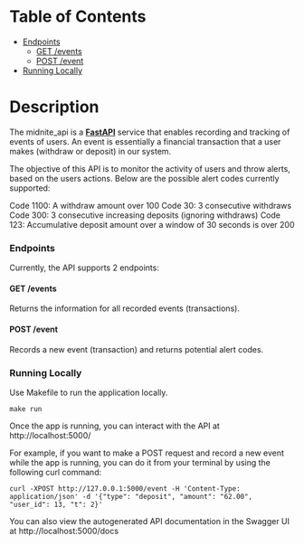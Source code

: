 # Table of Contents
- [Endpoints](#endpoints)
    * [GET /events](#get-events)
    * [POST /event](#post-event)
- [Running Locally](#running-locally)


# Description

The midnite_api is a [**FastAPI**](https://fastapi.tiangolo.com/) service that enables 
recording and tracking of events of users. An event is essentially a financial transaction 
that a user makes (withdraw or deposit) in our system.

The objective of this API is to monitor the activity of users and throw alerts, based on the users actions. 
Below are the possible alert codes currently supported:

Code 1100: A withdraw amount over 100
Code 30: 3 consecutive withdraws
Code 300: 3 consecutive increasing deposits (ignoring withdraws)
Code 123: Accumulative deposit amount over a window of 30 seconds is over 200

### Endpoints
Currently, the API supports 2 endpoints:
#### GET /events
Returns the information for all recorded events (transactions).
#### POST /event
Records a new event (transaction) and returns potential alert codes.


### Running Locally

Use Makefile to run the application locally.
```
make run
```

Once the app is running, you can interact with the API at http://localhost:5000/

For example, if you want to make a POST request and record a new event while the app is running, 
you can do it from your terminal by using the following curl command:
```
curl -XPOST http://127.0.0.1:5000/event -H 'Content-Type: application/json' -d '{"type": "deposit", "amount": "62.00", "user_id": 13, "t": 2}'
```

You can also view the autogenerated API documentation in the Swagger UI at http://localhost:5000/docs

